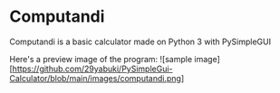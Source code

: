 # Computandi
Computandi is a basic calculator made on Python 3 with PySimpleGUI

Here's a preview image of the program:
![sample image][https://github.com/29yabuki/PySimpleGui-Calculator/blob/main/images/computandi.png]
